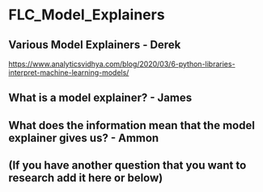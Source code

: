 # FLC_Model_Explainers






## Various Model Explainers - Derek

https://www.analyticsvidhya.com/blog/2020/03/6-python-libraries-interpret-machine-learning-models/



## What is a model explainer? - James






## What does the information mean that the model explainer gives us? - Ammon 








## (If you have another question that you want to research add it here or below)






##
